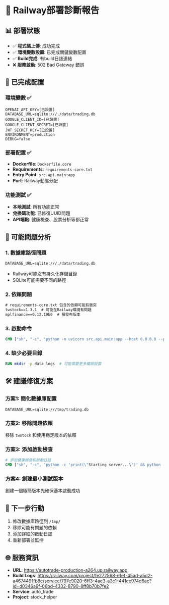# 🚨 Railway部署診斷報告

## 📊 部署狀態
- ✅ **程式碼上傳**: 成功完成
- ✅ **環境變數設置**: 已完成關鍵變數配置
- ✅ **Build完成**: 有build日誌連結
- ❌ **服務啟動**: 502 Bad Gateway 錯誤

## 🔧 已完成配置

### 環境變數 ✅
```
OPENAI_API_KEY=[已設置]
DATABASE_URL=sqlite:///./data/trading.db
GOOGLE_CLIENT_ID=[已設置]
GOOGLE_CLIENT_SECRET=[已設置]
JWT_SECRET_KEY=[已設置]
ENVIRONMENT=production
DEBUG=false
```

### 部署配置 ✅
- **Dockerfile**: `Dockerfile.core`
- **Requirements**: `requirements-core.txt` 
- **Entry Point**: `src.api.main:app`
- **Port**: Railway動態分配

### 功能測試 ✅
- **本地測試**: 所有功能正常
- **兌換碼功能**: 已修復UUID問題
- **API端點**: 健康檢查、股票分析等都正常

## 🚨 可能問題分析

### 1. 數據庫路徑問題
```dockerfile
DATABASE_URL=sqlite:///./data/trading.db
```
- Railway可能沒有持久化存儲目錄
- SQLite可能需要不同的路徑

### 2. 依賴問題  
```txt
# requirements-core.txt 包含的依賴可能有衝突
twstock==1.3.1  # 可能在Railway環境有問題
mplfinance==0.12.10b0  # 預發布版本
```

### 3. 啟動命令
```dockerfile
CMD ["sh", "-c", "python -m uvicorn src.api.main:app --host 0.0.0.0 --port ${PORT:-8000}"]
```

### 4. 缺少必要目錄
```dockerfile
RUN mkdir -p data logs  # 可能需要更多權限設置
```

## 🛠️ 建議修復方案

### 方案1: 簡化數據庫配置
```env
DATABASE_URL=sqlite:///tmp/trading.db
```

### 方案2: 移除問題依賴
移除 `twstock` 和使用穩定版本的依賴

### 方案3: 添加啟動檢查
```dockerfile
# 添加健康檢查和啟動日誌
CMD ["sh", "-c", "python -c 'print(\"Starting server...\")' && python -m uvicorn src.api.main:app --host 0.0.0.0 --port ${PORT:-8000} --log-level info"]
```

### 方案4: 創建最小測試版本
創建一個極簡版本先確保基本啟動成功

## 📝 下一步行動
1. 修改數據庫路徑到 `/tmp/`
2. 移除可能有問題的依賴
3. 添加詳細的啟動日誌
4. 重新部署並監控

## 🌐 服務資訊
- **URL**: https://autotrade-production-a264.up.railway.app
- **Build Logs**: https://railway.com/project/fe272568-e1ef-45ad-a5d2-a4674491fb8c/service/797e9020-6ff3-4ae3-a3c1-441ee974d6ac?id=d0346a9f-06bd-4332-8790-8ff8b70b7fe2
- **Service**: auto_trade
- **Project**: stock_helper